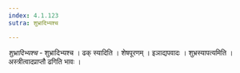 ```yaml
---
index: 4.1.123
sutra: शुभ्रादिभ्यश्च

---
```

_शुभ्रादिभ्यश्च_ - शुभ्रादिभ्यश्च । ढक् स्यादिति । शेषपूरणम् । इञाद्यपवादः । शुभ्रस्यापत्यमिति । अस्त्रीत्वादप्राप्तौ ढगिति भावः ।